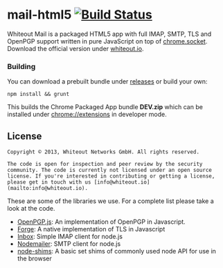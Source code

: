 mail-html5 [![Build Status](https://travis-ci.org/whiteout-io/mail-html5.png)](https://travis-ci.org/whiteout-io/mail-html5)
==========

Whiteout Mail is a packaged HTML5 app with full IMAP, SMTP, TLS and OpenPGP support written in pure JavaScript on top of [chrome.socket](http://developer.chrome.com/apps/socket.html). Download the official version under [whiteout.io](http://whiteout.io).

### Building

You can download a prebuilt bundle under [releases](https://github.com/whiteout-io/mail-html5/releases) or build your own:

    npm install && grunt
    
This builds the Chrome Packaged App bundle **DEV.zip** which can be installed under [chrome://extensions](chrome://extensions) in developer mode.

## License

    Copyright © 2013, Whiteout Networks GmbH. All rights reserved.

    The code is open for inspection and peer review by the security community. The code is currently not licensed under an open source license. If you're interested in contributing or getting a license, please get in touch with us [info@whiteout.io](mailto:info@whiteout.io).

These are some of the libraries we use. For a complete list please take a look at the code.

* [OpenPGP.js](https://github.com/openpgpjs/openpgpjs): An implementation of OpenPGP in Javascript.
* [Forge](https://github.com/digitalbazaar/forge): A native implementation of TLS in Javascript
* [Inbox](https://github.com/andris9/inbox): Simple IMAP client for node.js
* [Nodemailer](http://www.nodemailer.com): SMTP client for node.js
* [node-shims](https://github.com/whiteout-io/node-shims): A basic set shims of commonly used node API for use in the browser
